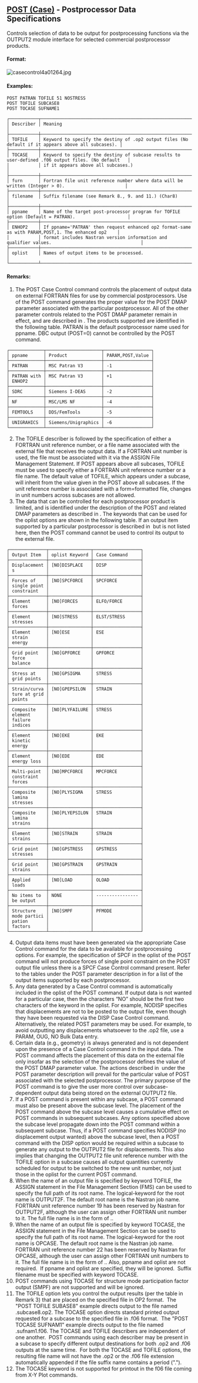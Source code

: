 ## [POST (Case)](https://help.hexagonmi.com/bundle/MSC_Nastran_2022.4/page/Nastran_Combined_Book/qrg/casecontrol4a/TOC.POST.Case.xhtml) - Postprocessor Data Specifications

Controls selection of data to be output for postprocessing functions via the OUTPUT2 module interface for selected commercial postprocessor products.

#### Format:

![casecontrol4a01264.jpg](https://help-be.hexagonmi.com/bundle/MSC_Nastran_2022.4/page/Nastran_Combined_Book/qrg/casecontrol4a/../../../assets/casecontrol4a01264.jpg?_LANG=enus)  

#### Examples:

```nastran
POST PATRAN TOFILE 51 NOSTRESS
POST TOFILE SUBCASE8
POST TOCASE SUFNAME1
```

```text
┌───────────┬────────────────────────────────────────────────────────────────────────────────────────────────────┐
│ Describer │ Meaning                                                                                            │
├───────────┼────────────────────────────────────────────────────────────────────────────────────────────────────┤
│ TOFILE    │ Keyword to specify the destiny of .op2 output files (No default if it appears above all subcases). │
├───────────┼────────────────────────────────────────────────────────────────────────────────────────────────────┤
│ TOCASE    │ Keyword to specify the destiny of subcase results to user-defined .f06 output files. (No default   │
│           │ if it appears above all subcases.)                                                                 │
├───────────┼────────────────────────────────────────────────────────────────────────────────────────────────────┤
│ furn      │ Fortran file unit reference number where data will be written (Integer > 0).                       │
├───────────┼────────────────────────────────────────────────────────────────────────────────────────────────────┤
│ filename  │ Suffix filename (see Remark 8., 9. and 11.) (Char8)                                                │
├───────────┼────────────────────────────────────────────────────────────────────────────────────────────────────┤
│ ppname    │ Name of the target post-processor program for TOFILE option (Default = PATRAN).                    │
├───────────┼────────────────────────────────────────────────────────────────────────────────────────────────────┤
│ ENHOP2    │ If ppname='PATRAN' then request enhanced op2 format-same as with PARAM,POST,1. The enhanced op2    │
│           │ format includes Nastran version information and qualifier values.                                  │
├───────────┼────────────────────────────────────────────────────────────────────────────────────────────────────┤
│ oplist    │ Names of output items to be processed.                                                             │
└───────────┴────────────────────────────────────────────────────────────────────────────────────────────────────┘
```

#### Remarks:

1. The POST Case Control command controls the placement of output data on external FORTRAN files for use by commercial postprocessors. Use of the POST command generates the proper value for the POST DMAP parameter associated with the particular postprocessor. All of the other parameter controls related to the POST DMAP parameter remain in effect, and are described in  . The products supported are identified in the following table. PATRAN is the default postprocessor name used for ppname. DBC output (POST=0) cannot be controlled by the POST command.

```text
┌─────────────┬─────────────────────┬──────────────────┐
│ ppname      │ Product             │ PARAM,POST,Value │
├─────────────┼─────────────────────┼──────────────────┤
│ PATRAN      │ MSC Patran V3       │ -1               │
├─────────────┼─────────────────────┼──────────────────┤
│ PATRAN with │ MSC Patran V3       │ +1               │
│ ENHOP2      │                     │                  │
├─────────────┼─────────────────────┼──────────────────┤
│ SDRC        │ Siemens I-DEAS      │ -2               │
├─────────────┼─────────────────────┼──────────────────┤
│ NF          │ MSC/LMS NF          │ -4               │
├─────────────┼─────────────────────┼──────────────────┤
│ FEMTOOLS    │ DDS/FemTools        │ -5               │
├─────────────┼─────────────────────┼──────────────────┤
│ UNIGRAHICS  │ Siemens/Unigraphics │ -6               │
└─────────────┴─────────────────────┴──────────────────┘
```

2. The TOFILE describer is followed by the specification of either a FORTRAN unit reference number, or a file name associated with the external file that receives the output data. If a FORTRAN unit number is used, the file must be associated with it via the ASSIGN File Management Statement. If POST appears above all subcases, TOFILE must be used to specify either a FORTRAN unit reference number or a file name. The default value of TOFILE, which appears under a subcase, will inherit from the value given in the POST above all subcases. If the unit reference number is associated with a form=formatted file, changes in unit numbers across subcases are not allowed.
3. The data that can be controlled for each postprocessor product is limited, and is identified under the description of the POST and related DMAP parameters as described in  . The keywords that can be used for the oplist options are shown in the following table. If an output item supported by a particular postprocessor is described in   but is not listed here, then the POST command cannot be used to control its output to the external file.

```text
┌──────────────┬────────────────┬──────────────────┐
│ Output Item  │ oplist Keyword │ Case Command     │
├──────────────┼────────────────┼──────────────────┤
│ Displacement │ [NO]DISPLACE   │ DISP             │
│ s            │                │                  │
├──────────────┼────────────────┼──────────────────┤
│ Forces of    │ [NO]SPCFORCE   │ SPCFORCE         │
│ single point │                │                  │
│ constraint   │                │                  │
├──────────────┼────────────────┼──────────────────┤
│ Element      │ [NO]FORCES     │ ELFO/FORCE       │
│ forces       │                │                  │
├──────────────┼────────────────┼──────────────────┤
│ Element      │ [NO]STRESS     │ ELST/STRESS      │
│ stresses     │                │                  │
├──────────────┼────────────────┼──────────────────┤
│ Element      │ [NO]ESE        │ ESE              │
│ strain       │                │                  │
│ energy       │                │                  │
├──────────────┼────────────────┼──────────────────┤
│ Grid point   │ [NO]GPFORCE    │ GPFORCE          │
│ force        │                │                  │
│ balance      │                │                  │
├──────────────┼────────────────┼──────────────────┤
│ Stress at    │ [NO]GPSIGMA    │ STRESS           │
│ grid points  │                │                  │
├──────────────┼────────────────┼──────────────────┤
│ Strain/curva │ [NO]GPEPSILON  │ STRAIN           │
│ ture at grid │                │                  │
│ points       │                │                  │
├──────────────┼────────────────┼──────────────────┤
│ Composite    │ [NO]PLYFAILURE │ STRESS           │
│ element      │                │                  │
│ failure      │                │                  │
│ indices      │                │                  │
├──────────────┼────────────────┼──────────────────┤
│ Element      │ [NO]EKE        │ EKE              │
│ kinetic      │                │                  │
│ energy       │                │                  │
├──────────────┼────────────────┼──────────────────┤
│ Element      │ [NO]EDE        │ EDE              │
│ energy loss  │                │                  │
├──────────────┼────────────────┼──────────────────┤
│ Multi-point  │ [NO]MPCFORCE   │ MPCFORCE         │
│ constraint   │                │                  │
│ forces       │                │                  │
├──────────────┼────────────────┼──────────────────┤
│ Composite    │ [NO]PLYSIGMA   │ STRESS           │
│ lamina       │                │                  │
│ stresses     │                │                  │
├──────────────┼────────────────┼──────────────────┤
│ Composite    │ [NO]PLYEPSILON │ STRAIN           │
│ lamina       │                │                  │
│ strains      │                │                  │
├──────────────┼────────────────┼──────────────────┤
│ Element      │ [NO]STRAIN     │ STRAIN           │
│ strains      │                │                  │
├──────────────┼────────────────┼──────────────────┤
│ Grid point   │ [NO]GPSTRESS   │ GPSTRESS         │
│ stresses     │                │                  │
├──────────────┼────────────────┼──────────────────┤
│ Grid point   │ [NO]GPSTRAIN   │ GPSTRAIN         │
│ strains      │                │                  │
├──────────────┼────────────────┼──────────────────┤
│ Applied      │ [NO]LOAD       │ OLOAD            │
│ loads        │                │                  │
├──────────────┼────────────────┼──────────────────┤
│ No items to  │ NONE           │ ---------------- │
│ be output    │                │                  │
├──────────────┼────────────────┼──────────────────┤
│ Structure    │ [NO]SMPF       │ PFMODE           │
│ mode partici │                │                  │
│ pation       │                │                  │
│ factors      │                │                  │
└──────────────┴────────────────┴──────────────────┘
```

4. Output data items must have been generated via the appropriate Case Control command for the data to be available for postprocessing options. For example, the specification of SPCF in the oplist of the POST command will not produce forces of single point constraint on the POST output file unless there is a SPCF Case Control command present. Refer to the tables under the POST parameter description in   for a list of the output items supported by each postprocessor.
5. Any data generated by a Case Control command is automatically included in the oplist of the POST command. If output data is not wanted for a particular case, then the characters “NO” should be the first two characters of the keyword in the oplist. For example, NODISP specifies that displacements are not to be posted to the output file, even though they have been requested via the DISP Case Control command. Alternatively, the related POST parameters may be used. For example, to avoid outputting any displacements whatsoever to the .op2 file, use a PARAM, OUG, NO Bulk Data entry.
6. Certain data (e.g., geometry) is always generated and is not dependent upon the presence of a Case Control command in the input data. The POST command affects the placement of this data on the external file only insofar as the selection of the postprocessor defines the value of the POST DMAP parameter value. The actions described in   under the POST parameter description will prevail for the particular value of POST associated with the selected postprocessor. The primary purpose of the POST command is to give the user more control over subcase-dependent output data being stored on the external OUTPUT2 file.
7. If a POST command is present within any subcase, a POST command must also be present above the subcase level. The placement of the POST command above the subcase level causes a cumulative effect on POST commands in subsequent subcases. Any options specified above the subcase level propagate down into the POST command within a subsequent subcase. Thus, if a POST command specifies NODISP (no displacement output wanted) above the subcase level, then a POST command with the DISP option would be required within a subcase to generate any output to the OUTPUT2 file for displacements. This also implies that changing the OUTPUT2 file unit reference number with the TOFILE option in a subcase causes all output quantities currently scheduled for output to be switched to the new unit number, not just those in the oplist for the current POST command.
8. When the name of an output file is specified by keyword TOFILE, the ASSIGN statement in the File Management Section (FMS) can be used to specify the full path of its root name. The logical-keyword for the root name is OUTPUT2F. The default root name is the Nastran job name. FORTRAN unit reference number 19 has been reserved by Nastran for OUTPUT2F, although the user can assign other FORTRAN unit number to it. The full file name is in the form of <root name>.<suffix filename>.
9. When the name of an output file is specified by keyword TOCASE, the ASSIGN statement in the File Management Section can be used to specify the full path of its root name. The logical-keyword for the root name is OPCASE. The default root name is the Nastran job name. FORTRAN unit reference number 22 has been reserved by Nastran for OPCASE, although the user can assign other FORTRAN unit numbers to it. The full file name is in the form of <root name>.<suffix filename>. Also, ppname and oplist are not required.  If ppname and oplist are specified, they will be ignored.  Suffix filename must be specified with keyword TOCASE.
10. POST commands using TOCASE for structure mode participation factor output (SMPF) are not supported and will be ignored.
11. The TOFILE option lets you control the output results (per the table in Remark 3) that are placed on the specified file in OP2 format.  The "POST TOFILE SUBASE8" example directs output to the file named <root name>.subcase8.op2. The TOCASE option directs standard printed output requested for a subcase to the specified file in .f06 format.  The "POST TOCASE SUFNAM1" example directs output to the file named <root name>.sufnam1.f06. The TOCASE and TOFILE describers are independent of one another.  POST commands using each describer may be present in a subcase to specify different output destinations for both .op2 and .f06 outputs at the same time.  For both the TOCASE and TOFILE options, the resulting file name will not have the .op2 or the .f06 file extension automatically appended if the file suffix name contains a period (".").
12. The TOCASE keyword is not supported for printout in the f06 file coming from X-Y Plot commands.
